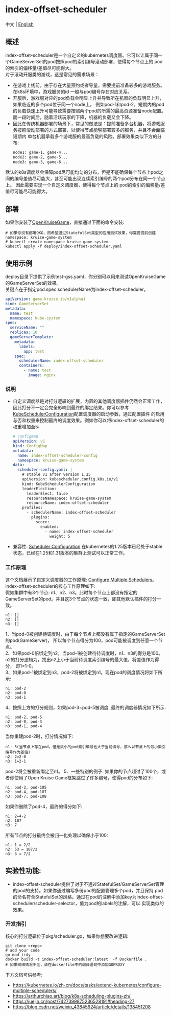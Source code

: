 # index-offset-scheduler

中文 | [English](./docs/en/README.md)

## 概述
index-offset-scheduler是一个自定义的kubernetes调度器。它可以让属于同一个GameServerSet的pod按照pod的索引编号滚动部署，使得每个节点上的
pod的索引的偏移量/差值尽可能得大。  
对于滚动开服类的游戏，这是常见的需求场景：
- 在游戏上线前，由于存在大量预约或者导量，需要提前准备较多的游戏服务。在k8s环境中，游戏服务的id
  一般与pod编号存在对应关系。
- 开服后，游戏服对应的pod负载会明显上升并导致所在机器的负载明显上升，如果临近的多个pod位于同一个node上，
  例如pod-1和pod-2，短期内的pod的负载快速上升可能导致需要按照两个pod的所需的最高资源准备node配置。而一段时间后，随着活跃玩家的下降，机器的负载又会下降。
- 因此在传统机器部署的场景下，常见的做法是：提前准备多台机器，将游戏服务按照滚动部署的方式部署，以使得节点能够部署较多的服务，并且不会面临短期内
  单台机器承载多个游戏服的最高负载的风险。部署效果类似下方的分布:
    ```txt
    node1: game-1, game-4...
    node2: game-2, game-5...
    node3: game-3, game-6...
    ```
默认的k8s调度器会保障pod尽可能均匀的分布，但是不能确保每个节点上pod之间的编号差值尽可能大，甚至可能出现连续索引编号的两个pod分布在同一个节点上。
因此需要实现一个自定义调度器，使得每个节点上的 pod的索引的偏移量/差值尽可能尽可能得大。

## 部署
如果你安装了[OpenKruiseGame](https://openkruise.io/zh/kruisegame/introduction/)，直接通过下面的命令安装:
```
# 如果你没有部署OKG，而希望通过StatefulSet类型的应用测试效果，你需要提前创建namespace: kruise-game-system
# kubectl create namespace kruise-game-system
kubectl apply -f deploy/index-offset-scheduler.yaml
```

## 使用示例
deploy目录下提供了示例test-gss.yaml，你分别可以用来测试OpenKruiseGame的GameServerSet的效果。  
关键点在于指定pod.spec.schedulerName为index-offset-scheduler。
```yaml
apiVersion: game.kruise.io/v1alpha1
kind: GameServerSet
metadata:
  name: test
  namespace: kube-system
spec:
  serviceName: ""
  replicas: 10
  gameServerTemplate:
    metadata:
      labels:
        app: test
    spec:
      schedulerName: index-offset-scheduler
      containers:
        - name: test
          image: nginx
```
### 说明
- 自定义调度器是对打分逻辑的扩展，内置的其他调度器插件仍然会正常工作，因此打分不一定会完全影响到最终的绑定结果。你可以参考
  [KubeSchedulerConfiguration](https://kubernetes.io/zh-cn/docs/reference/scheduling/config/)配置调度器的启动参数，通过配置插件
  的启用与否和权重来控制最终的调度效果。例如你可以将index-offset-scheduler的权重增加至5:
    ```yaml
    # configmap
    apiVersion: v1
    kind: ConfigMap
    metadata:
      name: index-offset-scheduler-config
      namespace: kruise-game-system
    data:
      scheduler-config.yaml: |
        # stable v1 after version 1.25
        apiVersion: kubescheduler.config.k8s.io/v1
        kind: KubeSchedulerConfiguration
        leaderElection:
          leaderElect: false
          resourceNamespace: kruise-game-system
          resourceName: index-offset-scheduler
        profiles:
          - schedulerName: index-offset-scheduler
            plugins:
              score:
                enabled:
                  - name: index-offset-scheduler
                    weight: 5
    ```
- 兼容性: [Scheduler Configuration](https://kubernetes.io/docs/reference/scheduling/config/) 在kubernetes的1.25版本已经处于stable状态，已经在1.25和1.31版本的集群上测试可以正常工作。


### 工作原理
这个文档展示了自定义调度器的工作原理: [Configure Multiple Schedulers](https://kubernetes.io/docs/tasks/extend-kubernetes/configure-multiple-schedulers/)。
index-offset-scheduler的核心工作原理如下:   
假如集群中有3个节点: n1、n2、n3。此时每个节点上都没有指定的GameServerSet的pod。并且这3个节点的状态一致，即其他默认插件的打分一致。
```  
n1: []   
n2: []   
n3: []
````
1、当pod-0被创建待调度时，由于每个节点上都没有属于指定的GameServerSet的pod(GameServer)，
所以每个节点得分为100，pod可能被调度到任意一个节点。  
2、如果pod-0倍绑定到n2，当pod-1被创建待待调度时，n1、n3的得分是100。n2的打分逻辑为，找出n2上小于当前待调度索引编号的最大值，将差值作为得分，
即1=1-0。   
3、如果pod-1被绑定到n3，pod-2将被绑定到n1。现在pod的调度情况将如下所示:
```
n1: pod-2   
n2: pod-0    
n3: pod-1   
```
4、按照上方的打分规则，如果pod-3~pod-5被调度, 最终的调度器情况如下所示:
```
n1: pod-2, pod-5  
n2: pod-0, pod-3  
n3: pod-1, pod-4  
```
当你重建pod-2时，打分情况如下:
``` 
n1: 5(当节点上存在pod，但是最小的pod索引编号也大于当前编号，那么以节点上的最小索引编号作为差值)  
n2: 2=2-0 
n3: 1=2-1
```
pod-2将会被重新绑定至n1。
5、一些特别的例子: 如果你的节点超过了100个，或者你使用了Open Kruise Game框架跳过了许多编号，使得pod的分布如下:
```
n1: pod-2, pod-105  
n2: pod-4, pod-107  
n3: pod-7, pod-108  
```
如果你删除了pod-4，最终的得分如下:
``` 
n1: 2=4-2
n2: 107
n3: 7
```  
所有节点的打分最终会被归一化处理以确保小于100:
```
n1: 1 = 2/2  
n2: 53 = 107/2  
n3: 3 = 7/2  
```
## 实验性功能:
- index-offset-scheduler提供了对于不通过StatefulSet/GameServerSet管理的pod的支持。如果你通过编写多份pod的配置管理多个pod，并且保持
  pod的命名符合StatefulSet的风格。通过在pod的注解中添加key为index-offset-scheduler/scheduler-selector，值为pod的labels的注解，可以
  实现类似的效果。

### 开发指引
核心的打分逻辑位于pkg/scheduler.go，如果你想要改进逻辑:
```
git clone <repo>
# add your code
go mod tidy
docker build -t index-offset-scheduler:latest  -f Dockerfile .
# 如果网络情况不佳，请在dockerfile中的编译语句中添加GOPROXY
```
下方文档可供参考:
- https://kubernetes.io/zh-cn/docs/tasks/extend-kubernetes/configure-multiple-schedulers/
- https://arthurchiao.art/blog/k8s-scheduling-plugins-zh/
- https://juejin.cn/post/7427399875236528191#heading-27
- https://blog.csdn.net/weixin_43845924/article/details/138451208